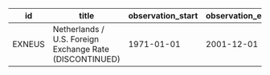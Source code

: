 | id     | title                                                   | observation_start   | observation_end   |
|--------|---------------------------------------------------------|---------------------|-------------------|
| EXNEUS | Netherlands / U.S. Foreign Exchange Rate (DISCONTINUED) | 1971-01-01          | 2001-12-01        |